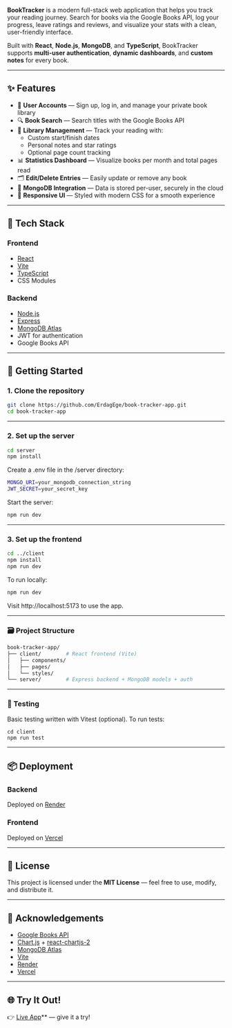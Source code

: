 
**BookTracker** is a modern full-stack web application that helps you track your reading journey. Search for books via the Google Books API, log your progress, leave ratings and reviews, and visualize your stats with a clean, user-friendly interface.

Built with **React**, **Node.js**, **MongoDB**, and **TypeScript**, BookTracker supports **multi-user authentication**, **dynamic dashboards**, and **custom notes** for every book.

---

## ✨ Features

- 🔐 **User Accounts** — Sign up, log in, and manage your private book library
- 🔍 **Book Search** — Search titles with the Google Books API
- 📖 **Library Management** — Track your reading with:
  - Custom start/finish dates
  - Personal notes and star ratings
  - Optional page count tracking
- 📊 **Statistics Dashboard** — Visualize books per month and total pages read
- 🗂️ **Edit/Delete Entries** — Easily update or remove any book
- 💾 **MongoDB Integration** — Data is stored per-user, securely in the cloud
- 🎨 **Responsive UI** — Styled with modern CSS for a smooth experience

---

## 🧰 Tech Stack

### Frontend
- [React](https://react.dev/)
- [Vite](https://vitejs.dev/)
- [TypeScript](https://www.typescriptlang.org/)
- CSS Modules

### Backend
- [Node.js](https://nodejs.org/)
- [Express](https://expressjs.com/)
- [MongoDB Atlas](https://www.mongodb.com/cloud/atlas)
- JWT for authentication
- Google Books API

---

## 🚀 Getting Started

### 1. Clone the repository

```bash
git clone https://github.com/ErdagEge/book-tracker-app.git
cd book-tracker-app
```

---

### 2. Set up the server

```bash
cd server
npm install
```

Create a .env file in the /server directory:

```bash
MONGO_URI=your_mongodb_connection_string
JWT_SECRET=your_secret_key
```

Start the server:

```bash
npm run dev
```

---

### 3. Set up the frontend

```bash
cd ../client
npm install
npm run dev
```

To run locally:

```bash
npm run dev
```

Visit http://localhost:5173 to use the app.

---

### 🗃️ Project Structure

```bash
book-tracker-app/
├── client/        # React frontend (Vite)
│   ├── components/
│   ├── pages/
│   └── styles/
└── server/        # Express backend + MongoDB models + auth
```

---

### 🧪 Testing

Basic testing written with Vitest (optional). To run tests:
```
cd client
npm run test
```

---

## 📦 Deployment

### Backend  
Deployed on [Render](https://render.com)

### Frontend  
Deployed on [Vercel](https://vercel.com)

---

## 📄 License

This project is licensed under the **MIT License** — feel free to use, modify, and distribute it.

---

## 🙌 Acknowledgements

- [Google Books API](https://developers.google.com/books)
- [Chart.js](https://www.chartjs.org/) + [react-chartjs-2](https://react-chartjs-2.js.org/)
- [MongoDB Atlas](https://www.mongodb.com/cloud/atlas)
- [Vite](https://vitejs.dev/)
- [Render](https://render.com)
- [Vercel](https://vercel.com)

---

## 🌐 Try It Out!

👉 [Live App](https://your-deployment.vercel.app)** — give it a try!



